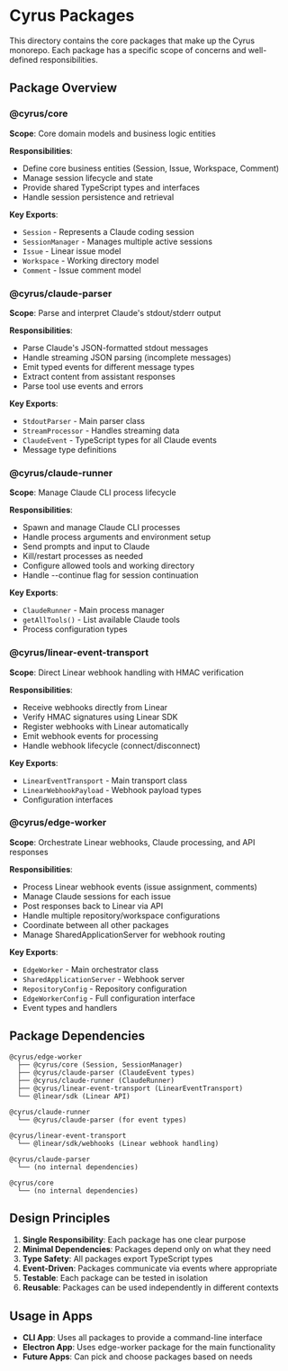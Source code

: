 # Cyrus Packages

This directory contains the core packages that make up the Cyrus monorepo. Each package has a specific scope of concerns and well-defined responsibilities.

## Package Overview

### @cyrus/core
**Scope**: Core domain models and business logic entities

**Responsibilities**:
- Define core business entities (Session, Issue, Workspace, Comment)
- Manage session lifecycle and state
- Provide shared TypeScript types and interfaces
- Handle session persistence and retrieval

**Key Exports**:
- `Session` - Represents a Claude coding session
- `SessionManager` - Manages multiple active sessions
- `Issue` - Linear issue model
- `Workspace` - Working directory model
- `Comment` - Issue comment model

### @cyrus/claude-parser
**Scope**: Parse and interpret Claude's stdout/stderr output

**Responsibilities**:
- Parse Claude's JSON-formatted stdout messages
- Handle streaming JSON parsing (incomplete messages)
- Emit typed events for different message types
- Extract content from assistant responses
- Parse tool use events and errors

**Key Exports**:
- `StdoutParser` - Main parser class
- `StreamProcessor` - Handles streaming data
- `ClaudeEvent` - TypeScript types for all Claude events
- Message type definitions

### @cyrus/claude-runner
**Scope**: Manage Claude CLI process lifecycle

**Responsibilities**:
- Spawn and manage Claude CLI processes
- Handle process arguments and environment setup
- Send prompts and input to Claude
- Kill/restart processes as needed
- Configure allowed tools and working directory
- Handle --continue flag for session continuation

**Key Exports**:
- `ClaudeRunner` - Main process manager
- `getAllTools()` - List available Claude tools
- Process configuration types

### @cyrus/linear-event-transport
**Scope**: Direct Linear webhook handling with HMAC verification

**Responsibilities**:
- Receive webhooks directly from Linear
- Verify HMAC signatures using Linear SDK
- Register webhooks with Linear automatically
- Emit webhook events for processing
- Handle webhook lifecycle (connect/disconnect)

**Key Exports**:
- `LinearEventTransport` - Main transport class
- `LinearWebhookPayload` - Webhook payload types
- Configuration interfaces

### @cyrus/edge-worker
**Scope**: Orchestrate Linear webhooks, Claude processing, and API responses

**Responsibilities**:
- Process Linear webhook events (issue assignment, comments)
- Manage Claude sessions for each issue
- Post responses back to Linear via API
- Handle multiple repository/workspace configurations
- Coordinate between all other packages
- Manage SharedApplicationServer for webhook routing

**Key Exports**:
- `EdgeWorker` - Main orchestrator class
- `SharedApplicationServer` - Webhook server
- `RepositoryConfig` - Repository configuration
- `EdgeWorkerConfig` - Full configuration interface
- Event types and handlers

## Package Dependencies

```
@cyrus/edge-worker
  ├── @cyrus/core (Session, SessionManager)
  ├── @cyrus/claude-parser (ClaudeEvent types)
  ├── @cyrus/claude-runner (ClaudeRunner)
  ├── @cyrus/linear-event-transport (LinearEventTransport)
  └── @linear/sdk (Linear API)

@cyrus/claude-runner
  └── @cyrus/claude-parser (for event types)

@cyrus/linear-event-transport
  └── @linear/sdk/webhooks (Linear webhook handling)

@cyrus/claude-parser
  └── (no internal dependencies)

@cyrus/core
  └── (no internal dependencies)
```

## Design Principles

1. **Single Responsibility**: Each package has one clear purpose
2. **Minimal Dependencies**: Packages depend only on what they need
3. **Type Safety**: All packages export TypeScript types
4. **Event-Driven**: Packages communicate via events where appropriate
5. **Testable**: Each package can be tested in isolation
6. **Reusable**: Packages can be used independently in different contexts

## Usage in Apps

- **CLI App**: Uses all packages to provide a command-line interface
- **Electron App**: Uses edge-worker package for the main functionality
- **Future Apps**: Can pick and choose packages based on needs